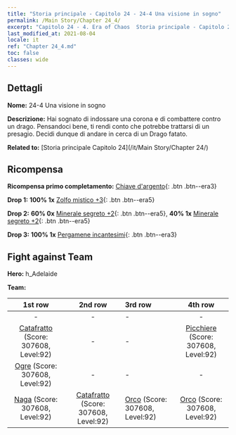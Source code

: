 ```yaml
---
title: "Storia principale - Capitolo 24 - 24-4 Una visione in sogno"
permalink: /Main Story/Chapter 24_4/
excerpt: "Capitolo 24 - 4. Era of Chaos  Storia principale - Capitolo 24_4. 24-4 Una visione in sogno"
last_modified_at: 2021-08-04
locale: it
ref: "Chapter 24_4.md"
toc: false
classes: wide
---
```


## Dettagli

 **Nome:** 24-4 Una visione in sogno

 **Descrizione:** Hai sognato di indossare una corona e di combattere contro un drago. Pensandoci bene, ti rendi conto che potrebbe trattarsi di un presagio. Decidi dunque di andare in cerca di un Drago fatato.

 **Related to:** [Storia principale Capitolo 24](/it/Main Story/Chapter 24/)

## Ricompensa

 **Ricompensa primo completamento:** [Chiave d'argento](/ItemsIT/con_693/){: .btn .btn--era3}

 **Drop 1:** **100% 1x** [Zolfo mistico +3](/ItemsIT/mat_85/){: .btn .btn--era5}

 **Drop 2:** **60% 0x** [Minerale segreto +2](/ItemsIT/mat_75/){: .btn .btn--era5}, **40% 1x** [Minerale segreto +2](/ItemsIT/mat_75/){: .btn .btn--era5}

 **Drop 3:** **100% 1x** [Pergamene incantesimi](/ItemsIT/con_694/){: .btn .btn--era3}


## Fight against Team
 **Hero:** h_Adelaide

 **Team:**


  | 1st row | 2nd row | 3rd row | 4th row |
  |:----:|:----:|:----|:----:|
  | - | - | - | - |
  | [Catafratto](/it/units/Cavalier/) (Score: 307608, Level:92)  | - | - | [Picchiere](/it/units/Pikeman/) (Score: 307608, Level:92)  |
  | [Ogre](/it/units/Ogre/) (Score: 307608, Level:92)  | - | - | - |
  | [Naga](/it/units/Naga/) (Score: 307608, Level:92)  | [Catafratto](/it/units/Cavalier/) (Score: 307608, Level:92)  | [Orco](/it/units/Orc/) (Score: 307608, Level:92)  | [Orco](/it/units/Orc/) (Score: 307608, Level:92)  |



